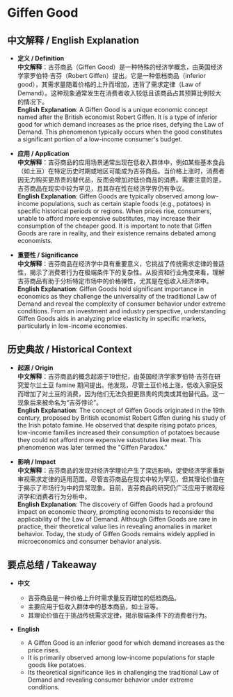 # Giffen Good

## 中文解释 / English Explanation

* **定义 / Definition**  
  **中文解释**：吉芬商品（Giffen Good）是一种特殊的经济学概念，由英国经济学家罗伯特·吉芬（Robert Giffen）提出。它是一种低档商品（inferior good），其需求量随着价格的上升而增加，违背了需求定律（Law of Demand）。这种现象通常发生在消费者收入较低且该商品占其预算比例较大的情况下。  
  **English Explanation**: A Giffen Good is a unique economic concept named after the British economist Robert Giffen. It is a type of inferior good for which demand increases as the price rises, defying the Law of Demand. This phenomenon typically occurs when the good constitutes a significant portion of a low-income consumer's budget.

* **应用 / Application**  
  **中文解释**：吉芬商品的应用场景通常出现在低收入群体中，例如某些基本食品（如土豆）在特定历史时期或地区可能成为吉芬商品。当价格上涨时，消费者因无力购买更昂贵的替代品，反而会增加对低价商品的消费。需要注意的是，吉芬商品在现实中较为罕见，且其存在性在经济学界仍有争议。  
  **English Explanation**: Giffen Goods are typically observed among low-income populations, such as certain staple foods (e.g., potatoes) in specific historical periods or regions. When prices rise, consumers, unable to afford more expensive substitutes, may increase their consumption of the cheaper good. It is important to note that Giffen Goods are rare in reality, and their existence remains debated among economists.

* **重要性 / Significance**  
  **中文解释**：吉芬商品在经济学中具有重要意义，它挑战了传统需求定律的普适性，揭示了消费者行为在极端条件下的复杂性。从投资和行业角度来看，理解吉芬商品有助于分析特定市场中的价格弹性，尤其是在低收入经济体中。  
  **English Explanation**: Giffen Goods hold significant importance in economics as they challenge the universality of the traditional Law of Demand and reveal the complexity of consumer behavior under extreme conditions. From an investment and industry perspective, understanding Giffen Goods aids in analyzing price elasticity in specific markets, particularly in low-income economies.

## 历史典故 / Historical Context

* **起源 / Origin**  
  **中文解释**：吉芬商品的概念起源于19世纪，由英国经济学家罗伯特·吉芬在研究爱尔兰土豆 famine 期间提出。他发现，尽管土豆价格上涨，低收入家庭反而增加了对土豆的消费，因为他们无法负担更昂贵的肉类或其他替代品。这一现象后来被命名为“吉芬悖论”。  
  **English Explanation**: The concept of Giffen Goods originated in the 19th century, proposed by British economist Robert Giffen during his study of the Irish potato famine. He observed that despite rising potato prices, low-income families increased their consumption of potatoes because they could not afford more expensive substitutes like meat. This phenomenon was later termed the "Giffen Paradox."

* **影响 / Impact**  
  **中文解释**：吉芬商品的发现对经济学理论产生了深远影响，促使经济学家重新审视需求定律的适用范围。尽管吉芬商品在现实中较为罕见，但其理论价值在于揭示了市场行为中的异常现象。目前，吉芬商品的研究仍广泛应用于微观经济学和消费者行为分析中。  
  **English Explanation**: The discovery of Giffen Goods had a profound impact on economic theory, prompting economists to reconsider the applicability of the Law of Demand. Although Giffen Goods are rare in practice, their theoretical value lies in revealing anomalies in market behavior. Today, the study of Giffen Goods remains widely applied in microeconomics and consumer behavior analysis.

## 要点总结 / Takeaway

* **中文**  
  - 吉芬商品是一种价格上升时需求量反而增加的低档商品。  
  - 主要应用于低收入群体中的基本商品，如土豆等。  
  - 其理论价值在于挑战传统需求定律，揭示极端条件下的消费者行为。  

* **English**  
  - A Giffen Good is an inferior good for which demand increases as the price rises.  
  - It is primarily observed among low-income populations for staple goods like potatoes.  
  - Its theoretical significance lies in challenging the traditional Law of Demand and revealing consumer behavior under extreme conditions.